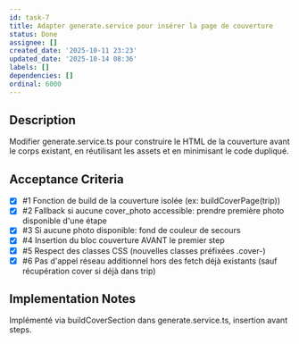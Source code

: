 ```yaml
---
id: task-7
title: Adapter generate.service pour insérer la page de couverture
status: Done
assignee: []
created_date: '2025-10-11 23:23'
updated_date: '2025-10-14 08:36'
labels: []
dependencies: []
ordinal: 6000
---
```


## Description

<!-- SECTION:DESCRIPTION:BEGIN -->
Modifier generate.service.ts pour construire le HTML de la couverture avant le corps existant, en réutilisant les assets et en minimisant le code dupliqué.
<!-- SECTION:DESCRIPTION:END -->

## Acceptance Criteria
<!-- AC:BEGIN -->
- [x] #1 Fonction de build de la couverture isolée (ex: buildCoverPage(trip))
- [x] #2 Fallback si aucune cover_photo accessible: prendre première photo disponible d'une étape
- [x] #3 Si aucune photo disponible: fond de couleur de secours
- [x] #4 Insertion du bloc couverture AVANT le premier step
- [x] #5 Respect des classes CSS (nouvelles classes préfixées .cover-)
- [x] #6 Pas d'appel réseau additionnel hors des fetch déjà existants (sauf récupération cover si déjà dans trip)
<!-- AC:END -->

## Implementation Notes

<!-- SECTION:NOTES:BEGIN -->
Implémenté via buildCoverSection dans generate.service.ts, insertion avant steps.
<!-- SECTION:NOTES:END -->

